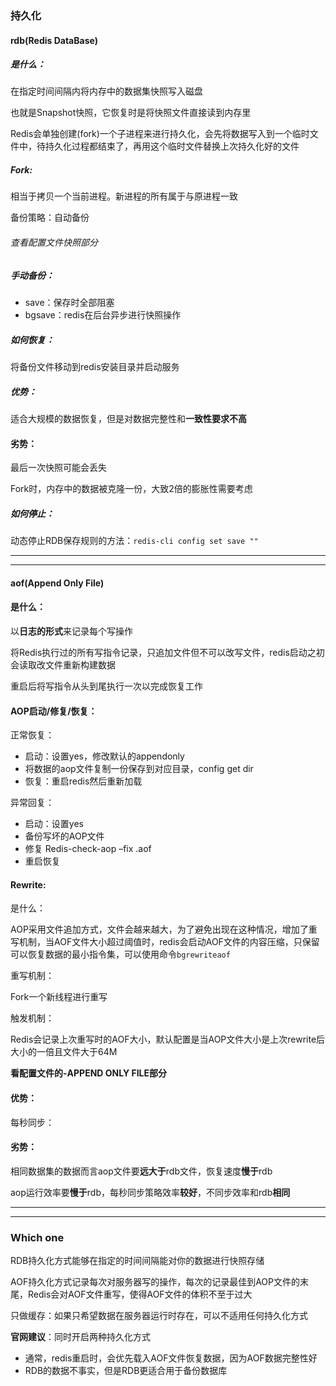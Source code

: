 ### 持久化

#### rdb(Redis DataBase) 

##### 是什么：

在指定时间间隔内将内存中的数据集快照写入磁盘

也就是Snapshot快照，它恢复时是将快照文件直接读到内存里

Redis会单独创建(fork)一个子进程来进行持久化，会先将数据写入到一个临时文件中，待持久化过程都结束了，再用这个临时文件替换上次持久化好的文件

##### Fork:

相当于拷贝一个当前进程。新进程的所有属于与原进程一致

备份策略：自动备份

###### 查看配置文件快照部分

##### 手动备份：

* save：保存时全部阻塞
* bgsave：redis在后台异步进行快照操作

##### 如何恢复：

将备份文件移动到redis安装目录并启动服务

##### 优势：

适合大规模的数据恢复，但是对数据完整性和**一致性要求不高**

#### 劣势：

最后一次快照可能会丢失

Fork时，内存中的数据被克隆一份，大致2倍的膨胀性需要考虑

##### 如何停止：

动态停止RDB保存规则的方法：`redis-cli config set save ""`

---

---

#### aof(Append Only File)

#### 是什么：

以**日志的形式**来记录每个写操作

将Redis执行过的所有写指令记录，只追加文件但不可以改写文件，redis启动之初会读取改文件重新构建数据

重启后将写指令从头到尾执行一次以完成恢复工作

#### AOP启动/修复/恢复：

正常恢复：

* 启动：设置yes，修改默认的appendonly
* 将数据的aop文件复制一份保存到对应目录，config get dir
* 恢复：重启redis然后重新加载

异常回复：

* 启动：设置yes
* 备份写坏的AOP文件
* 修复 Redis-check-aop –fix .aof
* 重启恢复

#### Rewrite:

是什么：

AOP采用文件追加方式，文件会越来越大，为了避免出现在这种情况，增加了重写机制，当AOF文件大小超过阈值时，redis会启动AOF文件的内容压缩，只保留可以恢复数据的最小指令集，可以使用命令`bgrewriteaof`

重写机制：

Fork一个新线程进行重写

触发机制：

Redis会记录上次重写时的AOF大小，默认配置是当AOP文件大小是上次rewrite后大小的一倍且文件大于64M

**看配置文件的-APPEND ONLY FILE部分**

#### 优势：

每秒同步：

#### 劣势：

相同数据集的数据而言aop文件要**远大于**rdb文件，恢复速度**慢于**rdb

aop运行效率要**慢于**rdb，每秒同步策略效率**较好**，不同步效率和rdb**相同**

---

---

### Which one

RDB持久化方式能够在指定的时间间隔能对你的数据进行快照存储

AOF持久化方式记录每次对服务器写的操作，每次的记录最佳到AOP文件的末尾，Redis会对AOF文件重写，使得AOF文件的体积不至于过大

只做缓存：如果只希望数据在服务器运行时存在，可以不适用任何持久化方式

**官网建议**：同时开启两种持久化方式

* 通常，redis重启时，会优先载入AOF文件恢复数据，因为AOF数据完整性好
* RDB的数据不事实，但是RDB更适合用于备份数据库